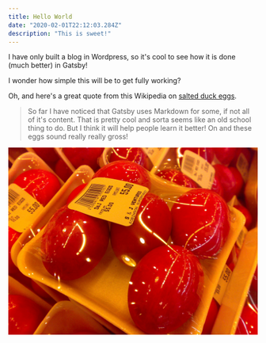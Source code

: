 ```yaml
---
title: Hello World
date: "2020-02-01T22:12:03.284Z"
description: "This is sweet!"
---
```


I have only built a blog in Wordpress, so it's cool to see how it is done (much better) in
Gatsby!

I wonder how simple this will be to get fully working?

Oh, and here's a great quote from this Wikipedia on
[salted duck eggs](http://en.wikipedia.org/wiki/Salted_duck_egg).

> So far I have noticed that Gatsby uses Markdown for some, if not all
> of it's content. That is pretty cool and sorta seems like an old 
> school thing to do. But I think it will help people learn it better!
> On and these eggs sound really really gross!

![Chinese Salty Egg](./salty_egg.jpg)
